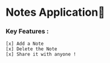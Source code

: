 # Notes Application📝

### Key Features : 
    [x] Add a Note
    [x] Delete the Note
    [x] Share it with anyone !